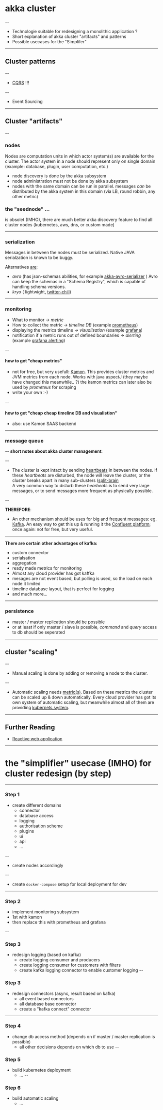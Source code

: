 # akka cluster

--
* Technologie suitable for redesigning a monolithic application ?
* Short explanation of akka cluster "artifacts" and patterns
* Possible usecases for the "Simplifer"

 

---

## Cluster patterns

--
* [CQRS](https://m.heise.de/developer/artikel/CQRS-neues-Architekturprinzip-zur-Trennung-von-Befehlen-und-Abfragen-1797489.html?seite=all) !!!

--
* Event Sourcing

---

## Cluster "artifacts" 

--
### nodes

Nodes are computation units in which actor system(s) are available for the cluster. 
The actor system in a node should represent only on single domain (example: database, plugin, user computation, etc.)
* node discovery is done by the akka subsystem
* node administration must not be done by akka subsystem
* nodes with the same domain can be run in parallel. messages _can_ be distributed by the akka 
system in this domain (via LB, round robbin, any other metric) 

### the "seednode" ...
is obsolet (IMHO), there are much better akka discovery feature to find all cluster 
nodes (kubernetes, aws, dns, or custom made)

---
### serialization
Messages in between the nodes must be serialized. Native JAVA serialzation is known to be buggy.

Alternatives [are](https://manuel.bernhardt.io/2018/07/20/akka-anti-patterns-java-serialization/):
* _avro_ (has json-schemas abilities, for example [akka-avro-serializer](https://github.com/hopped/akka-avro-serializer) )
  Avro can keep the schemas in a "Schema Registry", which is capable of handling schema versions.
* _kryo_ ( lightwight, [twitter-chill](https://github.com/twitter/chill))

---
### monitoring
- What to monitor -> _metric_
- How to collect the metric -> _timeline DB_ (example [prometheus](https://prometheus.io/))
- displaying the metrics timeline -> _visualisation_ (example [grafana](https://grafana.com/))
- notification if a metric runs out of defined boundaries -> _alerting_ (example [grafana alerting](https://grafana.com/docs/grafana/latest/alerting/notifications/))

--
#### how to get "cheap metrics"
- not for free, but very usefull: [Kamon](https://kamon.io/). This provides cluster metrics
and JVM metrics from each node. Works with java aspectJ (they maybe have changed this meanwhile.. ?)
the kamon metrics can later also be used by _prometeus_ for scraping
- write your own :-)

--
#### how to get "cheap cheap timeline DB and visualistion"
- also: use Kamon SAAS backend 

---
### message queue

--
**short notes about akka cluster management**:

--
* The cluster is kept intact by sending [heartbeats](https://doc.akka.io/docs/akka/current/cluster-usage.html#failure-detector)
in between the nodes. If these _heartbeats_ are disturbed, the node will leave the cluster, or 
the cluster breaks apart in many sub-clusters ([split-brain](https://en.wikipedia.org/wiki/Split-brain_(computing) )   
A very common way to disturb these _hearbeats_ is to send very large messages, or to send messages more frequent as physically possible.

--

**THEREFORE**:

* An other mechanism should be uses for big and frequent messages: eg. [Kafka](https://kafka.apache.org/). An easy 
way to get this up & running it the [Confluent platform](https://www.confluent.io/); once
again: not for free, but very useful. 

---
**There are certain other advantages of kafka:**
* custom connector 
* serialsation
* aggregation
* ready made metrics for monitoring
* Almost any cloud provider has got kaffka
* mesages are not event based, but polling is used, so the load on each node it limited
* timeline database layout, that is perfect for logging
* and much more...

 
---
### persistence
- master / master replication should be possible
- or at least if only master / slave is possible, _command_ and _query_ access to 
db should be seperated 

---
## cluster "scaling"

--
* Manual scaling is done by adding or removing a node to the cluster.

--
* Automatic scaling needs [metric(s)](#monitoring). Based on these metrics the cluster 
can be scaled up & down automatically. Every cloud provider has got its own system 
of automatic scaling, but meanwhile almost all of them are providing 
[kubernets system](https://kubernetes.io/de/). 

---
## Further Reading
* [Reactive web application](https://www.amazon.de/Reactive-Web-Applications-Covers-Streams/dp/163343009X/ref=sr_1_2?__mk_de_DE=%C3%85M%C3%85%C5%BD%C3%95%C3%91&dchild=1&keywords=Reactive+Web+Applications&qid=1596694303&sr=8-2)

---
# the "simplifier" usecase (IMHO) for cluster redesign (by step) 

---
### Step 1
* create different domains
    * connector
    * database access
    * logging
    * authorisation scheme
    * plugins
    * ui
    * api
    * ...

--
* create nodes accordingly

--
* create ``docker-compose`` setup for local deployment for dev

---

### Step 2
* implement monitoring subsystem
* 1st with kamon
* then replace this with prometheus and grafana

--

### Step 3
* redesign logging (based on kafka)
    * create logging consumer and producers
    * create logging consumer for customers with filters
    * create kafka logging connector to enable customer logging 
--

### Step 3
* redesign connectors (async, result based on kafka)
    * all event based connectors 
    * all database base connector
    * create a "kafka connect" connector
---

### Step 4
* change db access method (depends on if master / master replication is possible)
    * all other decisions depends on which db to use
--

### Step 5
* build kubernetes deployment
    * ...
--

### Step 6
* build automatic scaling    
    * ...

